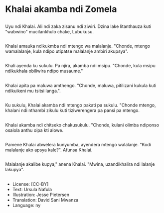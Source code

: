 # Khalai akamba ndi Zomela

##
Uyu ndi Khalai. Ali ndi zaka zisanu ndi ziwiri. Dzina lake litanthauza kuti "wabwino" mucilankhulo chake, Lubukusu.

##
Khalai amauka ndikukmba ndi mtengo wa malalanje. "Chonde, mtengo wamalalanje, kula ndipo utipatse malalanje ambiri akupsya".

##
Khali ayenda ku sukulu. Pa njira, akamba ndi msipu. "Chonde, kula msipu ndikukhala obiliwira ndipo musaume."

##
Khalai apita pa maluwa amthengo. "Chonde, maluwa, pitilizani kukula kuti ndikuikeni mu tsitsi langa.".

##
Ku sukulu, Khalai akamba ndi mtengo pakati pa sukulu. "Chonde mtengo, khalani ndi nthambi zikulu kuti tiziwerengera pa pansi pa mtengo.

##
Khalai akamba ndi chitseko chakusukulu. "Chonde, kulani olimba ndiponso osalola anthu oipa kti alowe.

##
Pamene Khalai abwelera kunyumba, ayendera mtengo walalanje. "Kodi malalanje ako apsya kale?". Afunsa Khalai.

##
Malalanje akalibe kupya," anena Khalai. "Mwina, uzandikhalira ndi lalanje lakupya".

##
* License: [CC-BY]
* Text: Ursula Nafula
* Illustration: Jesse Pietersen
* Translation: David Sani Mwanza
* Language: ny
